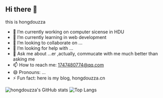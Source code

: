 ## Hi there 👋
this is hongdouzza
- 🔭 I’m currently working on computer sicense in HDU
- 🌱 I’m currently learning in web development
- 👯 I’m looking to collaborate on ...
- 🤔 I’m looking for help with ...
- 💬 Ask me about ...er ,actually, commucate with me much better than asking me 
- 📫 How to reach me: 1747480774@qq.com
- 😄 Pronouns: ...
- ⚡ Fun fact: here is my blog, hongdouzza.cn
  
![hongdouzza's GitHub stats](https://github-readme-stats.vercel.app/api?username=hongdouzza&show_icons=true&theme=tokyonight)
![Top Langs](https://github-readme-stats.vercel.app/api/top-langs/?username=hongdouzza&layout=compact&theme=tokyonight)

<!--
**hongdouzza/hongdouzza** is a ✨ _special_ ✨ repository because its `README.md` (this file) appears on your GitHub profile.

Here are some ideas to get you started:

- 🔭 I’m currently working on ...
- 🌱 I’m currently learning ...
- 👯 I’m looking to collaborate on ...
- 🤔 I’m looking for help with ...
- 💬 Ask me about ...
- 📫 How to reach me: ...
- 😄 Pronouns: ...
- ⚡ Fun fact: ...
-->
